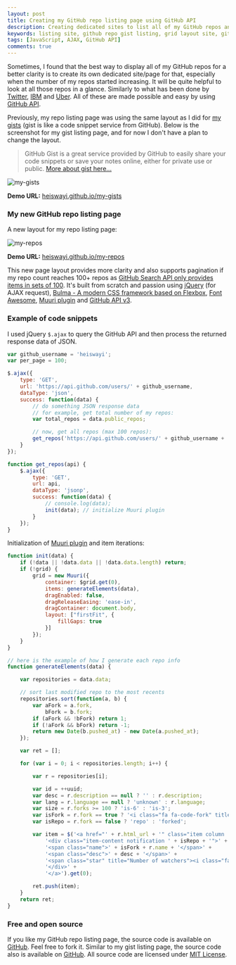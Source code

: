 ```yaml
---
layout: post
title: Creating my GitHub repo listing page using GitHub API
description: Creating dedicated sites to list all of my GitHub repos and gists for better clarity especially when the number of my repos and gists started increasing.
keywords: listing site, github repo gist listing, grid layout site, github api v3, muuri jquery plugin
tags: [JavaScript, AJAX, GitHub API]
comments: true
---
```


Sometimes, I found that the best way to display all of my GitHub repos for a better clarity is to create its own dedicated site/page for that, especially when the number of my repos  started increasing. It will be quite helpful to look at all those repos in a glance. Similarly to what has been done by [Twitter](https://twitter.github.io/), [IBM](https://ibm.github.io/) and [Uber](https://uber.github.io/). All of these are made possible and easy by using [GitHub API](https://developer.github.com/v3/).

Previously, my repo listing page was using the same layout as I did for [my gists](http://heiswayi.github.io/my-gists/) (gist is like a code snippet service from GitHub). Below is the screenshot for my gist listing page, and for now I don't have a plan to change the layout.

> GitHub Gist is a great service provided by GitHub to easily share your code snippets or save your notes online, either for private use or public. [More about gist here...](https://help.github.com/articles/about-gists/)

![my-gists](http://i.imgur.com/5OpkLPM.png)

**Demo URL:** [heiswayi.github.io/my-gists](http://heiswayi.github.io/my-gists/)

### My new GitHub repo listing page

A new layout for my repo listing page:

![my-repos](http://i.imgur.com/KYNh11h.png)

**Demo URL:** [heiswayi.github.io/my-repos](http://heiswayi.github.io/my-repos/)

This new page layout provides more clarity and also supports pagination if my repo count reaches 100+ repos as [GitHub Search API only provides items in sets of 100](https://developer.github.com/guides/traversing-with-pagination/). It's built from scratch and passion using [jQuery](https://jquery.com/) (for AJAX request), [Bulma - A modern CSS framework based on Flexbox](http://bulma.io/), [Font Awesome](http://fontawesome.io/), [Muuri plugin](https://haltu.github.io/muuri/) and [GitHub API v3](https://developer.github.com/v3/).

### Example of code snippets

I used jQuery `$.ajax` to query the GitHub API and then process the returned response data of JSON.

```js
var github_username = 'heiswayi';
var per_page = 100;

$.ajax({
    type: 'GET',
    url: 'https://api.github.com/users/' + github_username,
    dataType: 'json',
    success: function(data) {
        // do something JSON response data
        // for example, get total number of my repos:
        var total_repos = data.public_repos;

        // now, get all repos (max 100 repos):
        get_repos('https://api.github.com/users/' + github_username + '/repos?&per_page=' + per_page);
    }
});

function get_repos(api) {
    $.ajax({
        type: 'GET',
        url: api,
        dataType: 'jsonp',
        success: function(data) {
            // console.log(data);
            init(data); // initialize Muuri plugin
        }
    });
}
```

Initialization of [Muuri plugin](https://haltu.github.io/muuri/) and item iterations:

```js
function init(data) {
    if (!data || !data.data || !data.data.length) return;
    if (!grid) {
        grid = new Muuri({
            container: $grid.get(0),
            items: generateElements(data),
            dragEnabled: false,
            dragReleaseEasing: 'ease-in',
            dragContainer: document.body,
            layout: ["firstFit", {
                fillGaps: true
            }]
        });
    }
}

// here is the example of how I generate each repo info
function generateElements(data) {

    var repositories = data.data;

    // sort last modified repo to the most recents
    repositories.sort(function(a, b) {
        var aFork = a.fork,
            bFork = b.fork;
        if (aFork && !bFork) return 1;
        if (!aFork && bFork) return -1;
        return new Date(b.pushed_at) - new Date(a.pushed_at);
    });

    var ret = [];

    for (var i = 0; i < repositories.length; i++) {

        var r = repositories[i];

        var id = ++uuid;
        var desc = r.description == null ? '' : r.description;
        var lang = r.language == null ? 'unknown' : r.language;
        var size = r.forks >= 100 ? 'is-6' : 'is-3';
        var isFork = r.fork == true ? '<i class="fa fa-code-fork" title="Forked repository"></i> ' : '<i class="fa fa-github-alt" aria-hidden="true"></i> ';
        var isRepo = r.fork == false ? 'repo' : 'forked';

        var item = $('<a href="' + r.html_url + '" class="item column ' + size + '" title="Click to go to repository on GitHub...">' +
            '<div class="item-content notification ' + isRepo + '">' +
            '<span class="name">' + isFork + r.name + '</span>' +
            '<span class="desc">' + desc + '</span>' +
            '<span class="star" title="Number of watchers"><i class="fa fa-star" aria-hidden="true"></i> ' + r.watchers + '</span><span class="spacing-20"></span><span class="fork" title="Number of forks"><i class="fa fa-code-fork" aria-hidden="true"></i> ' + r.forks + '</span><span class="spacing-20"></span><span class="language" title="Major programming language"><i class="fa fa-code" aria-hidden="true"></i> ' + lang + '</span>' +
            '</div>' +
            '</a>').get(0);

        ret.push(item);
    }
    return ret;
}
```

### Free and open source

If you like my GitHub repo listing page, the source code is available on [GitHub](https://github.com/heiswayi/my-repos). Feel free to fork it. Similar to my gist listing page, the source code also is available on [GitHub](http://heiswayi.github.io/my-gists). All source code are licensed under [MIT License](http://heiswayi.github.io/mit-license).
